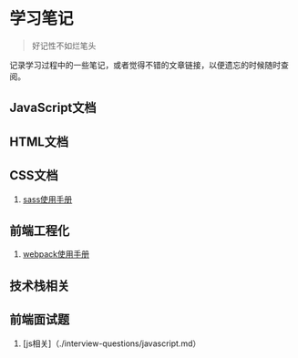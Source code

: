 # 学习笔记
> 好记性不如烂笔头

记录学习过程中的一些笔记，或者觉得不错的文章链接，以便遗忘的时候随时查阅。



## JavaScript文档

## HTML文档

## CSS文档

1. [sass使用手册](./css/sass.md)

## 前端工程化

1. [webpack使用手册](./frontend-projected/webpack.md)

## 技术栈相关

## 前端面试题

1. [js相关]（./interview-questions/javascript.md）
